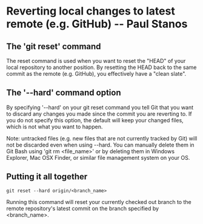 # Reverting local changes to latest remote (e.g. GitHub) -- Paul Stanos

## The 'git reset' command

The reset command is used when you want to reset the "HEAD" of your local repository to another position. By resetting the HEAD back to the same commit as the remote (e.g. GitHub), you effectively have a "clean slate".

## The '--hard' command option

By specifying '--hard' on your git reset command you tell Git that you want to discard any changes you made since the commit you are reverting to.
If you do not specify this option, the default will keep your changed files, which is not what you want to happen.

Note: untracked files (e.g. new files that are not currently tracked by Git) will not be discarded even when using --hard. You can manually delete them in Git Bash using 'git rm <file_name>' or by deleting them in Windows Explorer, Mac OSX Finder, or similar file management system on your OS. 

## Putting it all together

```
git reset --hard origin/<branch_name>
```

Running this command will reset your currently checked out branch to the remote repository's latest commit on the branch specified by <branch_name>.